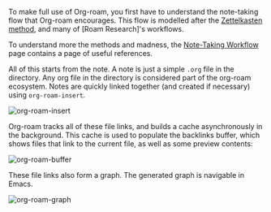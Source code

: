 To make full use of Org-roam, you first have to understand the
note-taking flow that Org-roam encourages. This flow is modelled after
the [Zettelkasten method][zettelkasten], and many of [Roam Research]'s
workflows.

To understand more the methods and madness, the [Note-Taking
Workflow][appendix:ntw] page contains a page of useful references.

All of this starts from the note. A note is just a simple `.org` file
in the directory. Any org file in the directory is considered part of
the org-roam ecosystem. Notes are quickly linked together (and created
if necessary) using `org-roam-insert`.

![org-roam-insert](images/org-roam-insert.gif)

Org-roam tracks all of these file links, and builds a cache
asynchronously in the background. This cache is used to populate the
backlinks buffer, which shows files that link to the current file, as
well as some preview contents:

![org-roam-buffer](images/org-roam-buffer.gif)

These file links also form a graph. The generated graph is navigable
in Emacs.

![org-roam-graph](images/org-roam-graph.gif)

[zettelkasten]: https://zettelkasten.de/
[appendix:ntw]: notetaking_workflow.md

